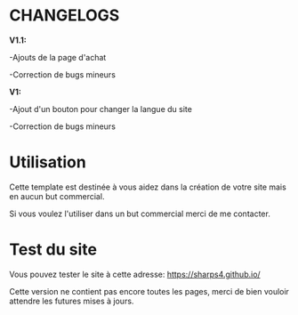 # CHANGELOGS

**V1.1:**

-Ajouts de la page d'achat

-Correction de bugs mineurs


**V1:**

-Ajout d'un bouton pour changer la langue du site            

-Correction de bugs mineurs

# Utilisation

Cette template est destinée à vous aidez dans la création de votre site mais en aucun but commercial. 

Si vous voulez l'utiliser dans un but commercial merci de me contacter.

# Test du site

Vous pouvez tester le site à cette adresse: https://sharps4.github.io/

Cette version ne contient pas encore toutes les pages, merci de bien vouloir attendre les futures mises à jours.
